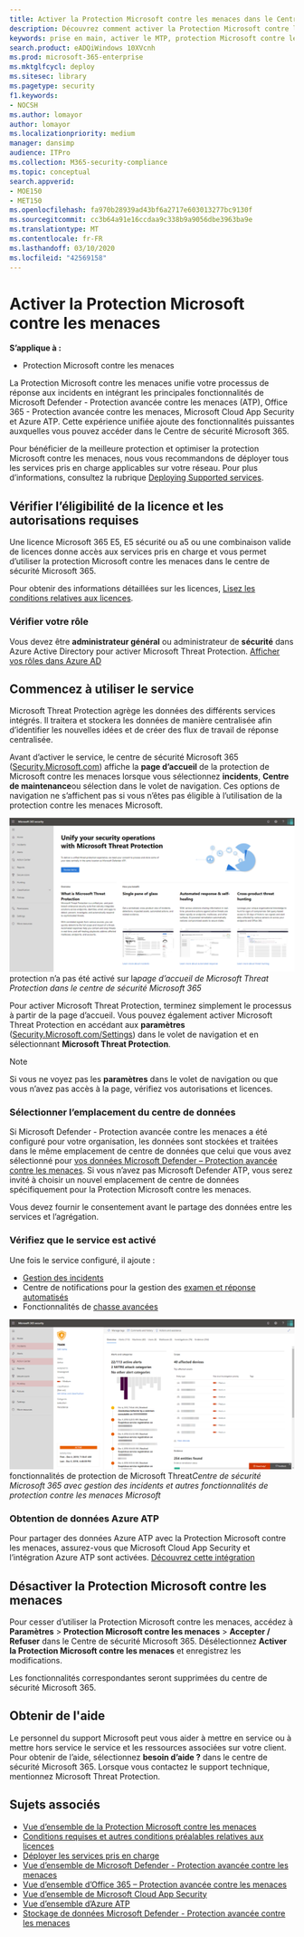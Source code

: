 ```yaml
---
title: Activer la Protection Microsoft contre les menaces dans le Centre de sécurité Microsoft 365
description: Découvrez comment activer la Protection Microsoft contre les menaces et commencer à intégrer votre incident de sécurité et votre réponse.
keywords: prise en main, activer le MTP, protection Microsoft contre les menaces, M365, sécurité, emplacement des données, autorisations requises, éligibilité des licences, page Paramètres
search.product: eADQiWindows 10XVcnh
ms.prod: microsoft-365-enterprise
ms.mktglfcycl: deploy
ms.sitesec: library
ms.pagetype: security
f1.keywords:
- NOCSH
ms.author: lomayor
author: lomayor
ms.localizationpriority: medium
manager: dansimp
audience: ITPro
ms.collection: M365-security-compliance
ms.topic: conceptual
search.appverid:
- MOE150
- MET150
ms.openlocfilehash: fa970b28939ad43bf6a2717e603013277bc9130f
ms.sourcegitcommit: cc3b64a91e16ccdaa9c338b9a9056dbe3963ba9e
ms.translationtype: MT
ms.contentlocale: fr-FR
ms.lasthandoff: 03/10/2020
ms.locfileid: "42569158"
---
```

# <a name="turn-on-microsoft-threat-protection"></a>Activer la Protection Microsoft contre les menaces

**S’applique à :**
- Protection Microsoft contre les menaces

La Protection Microsoft contre les menaces unifie votre processus de réponse aux incidents en intégrant les principales fonctionnalités de Microsoft Defender - Protection avancée contre les menaces (ATP), Office 365 - Protection avancée contre les menaces, Microsoft Cloud App Security et Azure ATP. Cette expérience unifiée ajoute des fonctionnalités puissantes auxquelles vous pouvez accéder dans le Centre de sécurité Microsoft 365.

Pour bénéficier de la meilleure protection et optimiser la protection Microsoft contre les menaces, nous vous recommandons de déployer tous les services pris en charge applicables sur votre réseau. Pour plus d’informations, consultez la rubrique [Deploying Supported services](deploy-supported-services.md).

## <a name="check-license-eligibility-and-required-permissions"></a>Vérifier l’éligibilité de la licence et les autorisations requises
Une licence Microsoft 365 E5, E5 sécurité ou a5 ou une combinaison valide de licences donne accès aux services pris en charge et vous permet d’utiliser la protection Microsoft contre les menaces dans le centre de sécurité Microsoft 365.

Pour obtenir des informations détaillées sur les licences, [Lisez les conditions relatives aux licences](prerequisites.md#licensing-requirements).

### <a name="check-your-role"></a>Vérifier votre rôle
Vous devez être **administrateur général** ou administrateur de **sécurité** dans Azure Active Directory pour activer Microsoft Threat Protection. [Afficher vos rôles dans Azure AD](https://docs.microsoft.com//azure/active-directory/users-groups-roles/directory-manage-roles-portal)

## <a name="start-using-the-service"></a>Commencez à utiliser le service
Microsoft Threat Protection agrège les données des différents services intégrés. Il traitera et stockera les données de manière centralisée afin d’identifier les nouvelles idées et de créer des flux de travail de réponse centralisée.

Avant d’activer le service, le centre de sécurité Microsoft 365 ([Security.Microsoft.com](https://security.microsoft.com)) affiche la **page d’accueil** de la protection de Microsoft contre les menaces lorsque vous sélectionnez **incidents**, **Centre de maintenance**ou sélection dans le volet de navigation. Ces options de navigation ne s’affichent pas si vous n’êtes pas éligible à l’utilisation de la protection contre les menaces Microsoft.

![Image de la page d’accueil de la protection de Microsoft contre les menaces affichée si Microsoft Threat](../../media/mtp-welcome.png)
protection n’a pas été activé sur la*page d’accueil de Microsoft Threat Protection dans le centre de sécurité Microsoft 365*

Pour activer Microsoft Threat Protection, terminez simplement le processus à partir de la page d’accueil. Vous pouvez également activer Microsoft Threat Protection en accédant aux **paramètres** ([Security.Microsoft.com/Settings](https://security.microsoft.com/settings)) dans le volet de navigation et en sélectionnant **Microsoft Threat Protection**.

>[!NOTE]
>Si vous ne voyez pas les **paramètres** dans le volet de navigation ou que vous n’avez pas accès à la page, vérifiez vos autorisations et licences.

### <a name="select-data-center-location"></a>Sélectionner l’emplacement du centre de données
Si Microsoft Defender - Protection avancée contre les menaces a été configuré pour votre organisation, les données sont stockées et traitées dans le même emplacement de centre de données que celui que vous avez sélectionné pour [vos données Microsoft Defender – Protection avancée contre les menaces](https://docs.microsoft.com/windows/security/threat-protection/microsoft-defender-atp/data-storage-privacy). Si vous n’avez pas Microsoft Defender ATP, vous serez invité à choisir un nouvel emplacement de centre de données spécifiquement pour la Protection Microsoft contre les menaces. 

Vous devez fournir le consentement avant le partage des données entre les services et l’agrégation.

### <a name="confirm-that-the-service-is-on"></a>Vérifiez que le service est activé
Une fois le service configuré, il ajoute :

- [Gestion des incidents](incidents-overview.md)
- Centre de notifications pour la gestion des [examen et réponse automatisés](mtp-autoir.md)
- Fonctionnalités de [chasse avancées](advanced-hunting-overview.md)

![Image du volet de navigation du centre de sécurité Microsoft 365 avec les](../../media/mtp-on.png)
fonctionnalités de protection de Microsoft Threat*Centre de sécurité Microsoft 365 avec gestion des incidents et autres fonctionnalités de protection contre les menaces Microsoft*

### <a name="getting-azure-atp-data"></a>Obtention de données Azure ATP
Pour partager des données Azure ATP avec la Protection Microsoft contre les menaces, assurez-vous que Microsoft Cloud App Security et l’intégration Azure ATP sont activées. [Découvrez cette intégration](https://docs.microsoft.com/cloud-app-security/aatp-integration)


## <a name="turn-off-microsoft-threat-protection"></a>Désactiver la Protection Microsoft contre les menaces
Pour cesser d’utiliser la Protection Microsoft contre les menaces, accédez à **Paramètres** > **Protection Microsoft contre les menaces** > **Accepter / Refuser** dans le Centre de sécurité Microsoft 365. Désélectionnez **Activer la Protection Microsoft contre les menaces** et enregistrez les modifications.

Les fonctionnalités correspondantes seront supprimées du centre de sécurité Microsoft 365.

## <a name="get-assistance"></a>Obtenir de l'aide

Le personnel du support Microsoft peut vous aider à mettre en service ou à mettre hors service le service et les ressources associées sur votre client. Pour obtenir de l’aide, sélectionnez **besoin d’aide ?** dans le centre de sécurité Microsoft 365. Lorsque vous contactez le support technique, mentionnez Microsoft Threat Protection.

## <a name="related-topics"></a>Sujets associés

- [Vue d’ensemble de la Protection Microsoft contre les menaces](microsoft-threat-protection.md)
- [Conditions requises et autres conditions préalables relatives aux licences](prerequisites.md)
- [Déployer les services pris en charge](deploy-supported-services.md)
- [Vue d’ensemble de Microsoft Defender - Protection avancée contre les menaces](https://docs.microsoft.com/windows/security/threat-protection/microsoft-defender-atp/microsoft-defender-advanced-threat-protection)
- [Vue d’ensemble d’Office 365 – Protection avancée contre les menaces](../office-365-security/office-365-atp.md)
- [Vue d’ensemble de Microsoft Cloud App Security](https://docs.microsoft.com/cloud-app-security/what-is-cloud-app-security)
- [Vue d’ensemble d’Azure ATP](https://docs.microsoft.com/azure-advanced-threat-protection/what-is-atp)
- [Stockage de données Microsoft Defender - Protection avancée contre les menaces](https://docs.microsoft.com/windows/security/threat-protection/microsoft-defender-atp/data-storage-privacy)
